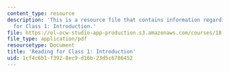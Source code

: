 ```yaml
---
content_type: resource
description: 'This is a resource file that contains information regarding reading
  for Class 1: Introduction.'
file: https://ol-ocw-studio-app-production.s3.amazonaws.com/courses/18-05-introduction-to-probability-and-statistics-spring-2014/1cf4c6b1f3928ec9d16b23d5c6786452_MIT18_05S14Class1Intro.pdf
file_type: application/pdf
resourcetype: Document
title: 'Reading for Class 1: Introduction'
uid: 1cf4c6b1-f392-8ec9-d16b-23d5c6786452
---
```

